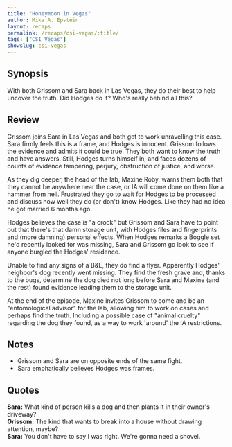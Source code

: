 ```yaml
---
title: "Honeymoon in Vegas"
author: Mika A. Epstein
layout: recaps
permalink: /recaps/csi-vegas/:title/
tags: ["CSI Vegas"]
showslug: csi-vegas
---
```


## Synopsis

With both Grissom and Sara back in Las Vegas, they do their best to help uncover the truth. Did Hodges do it? Who's really behind all this?

## Review

Grissom joins Sara in Las Vegas and both get to work unravelling this case. Sara firmly feels this is a frame, and Hodges is innocent. Grissom follows the evidence and admits it could be true. They both want to know the truth and have answers. Still, Hodges turns himself in, and faces dozens of counts of evidence tampering, perjury, obstruction of justice, and worse.

As they dig deeper, the head of the lab, Maxine Roby, warns them both that they cannot be anywhere near the case, or IA will come done on them like a hammer from hell. Frustrated they go to wait for Hodges to be processed and discuss how well they do (or don't) know Hodges. Like they had no idea he got married 6 months ago.

Hodges believes the case is "a crock" but Grissom and Sara have to point out that there's that damn storage unit, with Hodges files and fingerprints and (more damning) personal effects. When Hodges remarks a Boggle set he'd recently looked for was missing, Sara and Grissom go look to see if anyone burgled the Hodges' residence.

Unable to find any signs of a B&E, they do find a flyer. Apparently Hodges' neighbor's dog recently went missing. They find the fresh grave and, thanks to the bugs, determine the dog died not long before Sara and Maxine (and the rest) found evidence leading them to the storage unit.

At the end of the episode, Maxine invites Grissom to come and be an "entomological advisor" for the lab, allowing him to work on cases and perhaps find the truth. Including a possible case of "animal cruelty" regarding the dog they found, as a way to work 'around' the IA restrictions.

## Notes

* Grissom and Sara are on opposite ends of the same fight.
* Sara emphatically believes Hodges was frames.

## Quotes

**Sara:** What kind of person kills a dog and then plants it in their owner's driveway?\
**Grissom:** The kind that wants to break into a house without drawing attention, maybe?\
**Sara:** You don't have to say I was right. We're gonna need a shovel.
